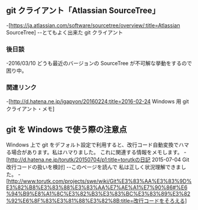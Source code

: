 ## git クライアント「Atlassian SourceTree」

-[https://ja.atlassian.com/software/sourcetree/overview/:title=Atlassian SourceTree]
--とてもよく出来た git クライアント


### 後日談

-2016/03/10 どうも最近のバージョンの SourceTree が不可解な挙動をするので困り中。


### 関連リンク

-[http://d.hatena.ne.jp/igapyon/20160224:title=2016-02-24 Windows 用 git クライアント・メモ]


## git を Windows で使う際の注意点

Windows 上で git をデフォルト設定で利用すると、改行コード自動変換でハマる場合があります。私はハマりました。
これに関連する情報をメモします。
-[http://d.hatena.ne.jp/torutk/20150704/p1:title=torutkの日記 2015-07-04 Git 改行コードの扱いを検討]
--このページを読んで 私は正しく状況理解できました。
-[http://www.torutk.com/projects/swe/wiki/Git%E3%83%AA%E3%83%9D%E3%82%B8%E3%83%88%E3%83%AA%E7%AE%A1%E7%90%86#%E6%94%B9%E8%A1%8C%E3%82%B3%E3%83%BC%E3%83%89%E3%82%92%E6%8F%83%E3%81%88%E3%82%8B:title=改行コードをそろえる]

